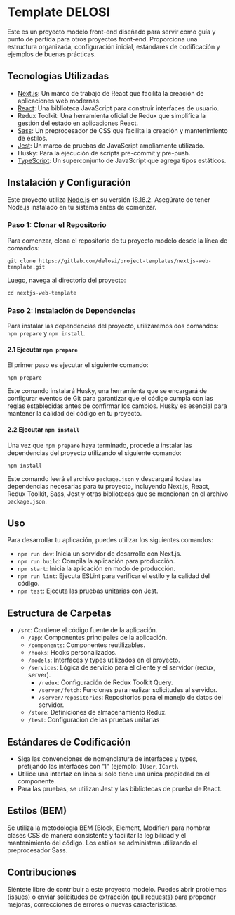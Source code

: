 # Template DELOSI

Este es un proyecto modelo front-end diseñado para servir como guía y punto de partida para otros proyectos front-end. Proporciona una estructura organizada, configuración inicial, estándares de codificación y ejemplos de buenas prácticas.

## Tecnologías Utilizadas

- [Next.js](https://nextjs.org/): Un marco de trabajo de React que facilita la creación de aplicaciones web modernas.
- [React](https://reactjs.org/): Una biblioteca JavaScript para construir interfaces de usuario.
- Redux Toolkit: Una herramienta oficial de Redux que simplifica la gestión del estado en aplicaciones React.
- [Sass](https://sass-lang.com/): Un preprocesador de CSS que facilita la creación y mantenimiento de estilos.
- [Jest](https://jestjs.io/): Un marco de pruebas de JavaScript ampliamente utilizado.
- Husky: Para la ejecución de scripts pre-commit y pre-push.
- [TypeScript](https://www.typescriptlang.org/): Un superconjunto de JavaScript que agrega tipos estáticos.

## Instalación y Configuración

Este proyecto utiliza [Node.js](https://nodejs.org/) en su versión 18.18.2. Asegúrate de tener Node.js instalado en tu sistema antes de comenzar.

### Paso 1: Clonar el Repositorio

Para comenzar, clona el repositorio de tu proyecto modelo desde la línea de comandos:

`git clone https://gitlab.com/delosi/project-templates/nextjs-web-template.git`

Luego, navega al directorio del proyecto:

`cd nextjs-web-template`

### Paso 2: Instalación de Dependencias

Para instalar las dependencias del proyecto, utilizaremos dos comandos: `npm prepare` y `npm install`.

#### 2.1 Ejecutar `npm prepare`

El primer paso es ejecutar el siguiente comando:

`npm prepare`

Este comando instalará Husky, una herramienta que se encargará de configurar eventos de Git para garantizar que el código cumpla con las reglas establecidas antes de confirmar los cambios. Husky es esencial para mantener la calidad del código en tu proyecto.

#### 2.2 Ejecutar `npm install`

Una vez que `npm prepare` haya terminado, procede a instalar las dependencias del proyecto utilizando el siguiente comando:

`npm install`

Este comando leerá el archivo `package.json` y descargará todas las dependencias necesarias para tu proyecto, incluyendo Next.js, React, Redux Toolkit, Sass, Jest y otras bibliotecas que se mencionan en el archivo `package.json`.

## Uso

Para desarrollar tu aplicación, puedes utilizar los siguientes comandos:

- `npm run dev`: Inicia un servidor de desarrollo con Next.js.
- `npm run build`: Compila la aplicación para producción.
- `npm start`: Inicia la aplicación en modo de producción.
- `npm run lint`: Ejecuta ESLint para verificar el estilo y la calidad del código.
- `npm test`: Ejecuta las pruebas unitarias con Jest.

## Estructura de Carpetas

- `/src`: Contiene el código fuente de la aplicación.
  - `/app`: Componentes principales de la aplicación.
  - `/components`: Componentes reutilizables.
  - `/hooks`: Hooks personalizados.
  - `/models`: Interfaces y types utilizados en el proyecto.
  - `/services`: Lógica de servicio para el cliente y el servidor (redux, server).
    - `/redux`: Configuración de Redux Toolkit Query.
    - `/server/fetch`: Funciones para realizar solicitudes al servidor.
    - `/server/repositories`: Repositorios para el manejo de datos del servidor.
  - `/store`: Definiciones de almacenamiento Redux.
  - `/test`: Configuracion de las pruebas unitarias

## Estándares de Codificación

- Siga las convenciones de nomenclatura de interfaces y types, prefijando las interfaces con "I" (ejemplo: `IUser`, `ICart`).
- Utilice una interfaz en línea si solo tiene una única propiedad en el componente.
- Para las pruebas, se utilizan Jest y las bibliotecas de prueba de React.

## Estilos (BEM)

Se utiliza la metodología BEM (Block, Element, Modifier) para nombrar clases CSS de manera consistente y facilitar la legibilidad y el mantenimiento del código. Los estilos se administran utilizando el preprocesador Sass.

## Contribuciones

Siéntete libre de contribuir a este proyecto modelo. Puedes abrir problemas (issues) o enviar solicitudes de extracción (pull requests) para proponer mejoras, correcciones de errores o nuevas características.
